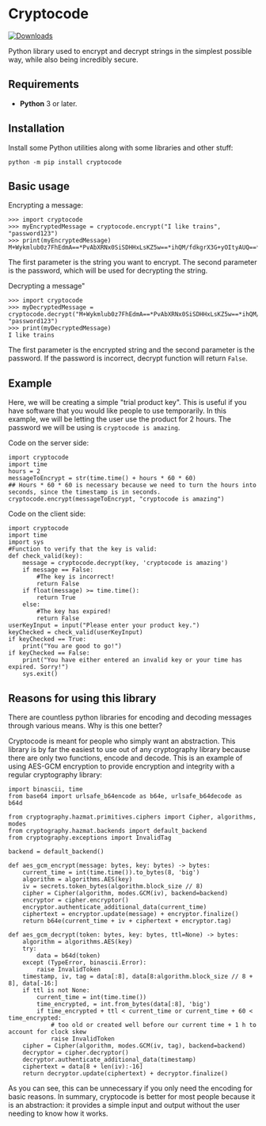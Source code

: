 # Cryptocode
[![Downloads](https://static.pepy.tech/badge/cryptocode)](https://pepy.tech/project/cryptocode)

Python library used to encrypt and decrypt strings in the simplest possible way, while also being incredibly secure.
## Requirements


- **Python** 3 or later.
  
## Installation

Install some Python utilities along with some libraries and other stuff:

~~~
python -m pip install cryptocode
~~~

## Basic usage
Encrypting a message:

~~~
>>> import cryptocode
>>> myEncryptedMessage = cryptocode.encrypt("I like trains", "password123")
>>> print(myEncryptedMessage)
M+Wykmlub0z7FhEdmA==*PvAbXRNx0SiSDHHxLsKZ5w==*ihQM/fdkgrX3G+yOItyAUQ==*QFNDmuUP1ysgo01/P2MNpg==
~~~

The first parameter is the string you want to encrypt. The second parameter is the password, which will be used for decrypting the string.

Decrypting a message"
~~~
>>> import cryptocode
>>> myDecryptedMessage = cryptocode.decrypt("M+Wykmlub0z7FhEdmA==*PvAbXRNx0SiSDHHxLsKZ5w==*ihQM/fdkgrX3G+yOItyAUQ==*QFNDmuUP1ysgo01/P2MNpg==", "password123")
>>> print(myDecryptedMessage)
I like trains
~~~
The first parameter is the encrypted string and the second parameter is the password. If the password is incorrect, decrypt function will return `False`.

## Example
Here, we will be creating a simple "trial product key". This is useful if you have software that you would like people to use temporarily.
In this example, we will be letting the user use the product for 2 hours. The password we will be using is ``cryptocode is amazing``.

Code on the server side:
~~~
import cryptocode
import time
hours = 2
messageToEncrypt = str(time.time() + hours * 60 * 60)
## Hours * 60 * 60 is necessary because we need to turn the hours into seconds, since the timestamp is in seconds.
cryptocode.encrypt(messageToEncrypt, "cryptocode is amazing")
~~~

Code on the client side:
~~~
import cryptocode
import time
import sys
#Function to verify that the key is valid:
def check_valid(key):
    message = cryptocode.decrypt(key, 'cryptocode is amazing')
    if message == False:
        #The key is incorrect!
        return False
    if float(message) >= time.time():
        return True
    else:
        #The key has expired!
        return False
userKeyInput = input("Please enter your product key.")
keyChecked = check_valid(userKeyInput)
if keyChecked == True:
    print("You are good to go!")
if keyChecked == False:
    print("You have either entered an invalid key or your time has expired. Sorry!")
    sys.exit()
~~~
  
## Reasons for using this library

There are countless python libraries for encoding and decoding messages through various means. Why is this one better?

Cryptocode is meant for people who simply want an abstraction. This library is by far the easiest to use out of any cryptography library because there are only two functions, encode and decode.
This is an example of using AES-GCM encryption to provide encryption and integrity with a regular cryptography library:
~~~
import binascii, time
from base64 import urlsafe_b64encode as b64e, urlsafe_b64decode as b64d

from cryptography.hazmat.primitives.ciphers import Cipher, algorithms, modes
from cryptography.hazmat.backends import default_backend
from cryptography.exceptions import InvalidTag

backend = default_backend()

def aes_gcm_encrypt(message: bytes, key: bytes) -> bytes:
    current_time = int(time.time()).to_bytes(8, 'big')
    algorithm = algorithms.AES(key)
    iv = secrets.token_bytes(algorithm.block_size // 8)
    cipher = Cipher(algorithm, modes.GCM(iv), backend=backend)
    encryptor = cipher.encryptor()
    encryptor.authenticate_additional_data(current_time)
    ciphertext = encryptor.update(message) + encryptor.finalize()        
    return b64e(current_time + iv + ciphertext + encryptor.tag)

def aes_gcm_decrypt(token: bytes, key: bytes, ttl=None) -> bytes:
    algorithm = algorithms.AES(key)
    try:
        data = b64d(token)
    except (TypeError, binascii.Error):
        raise InvalidToken
    timestamp, iv, tag = data[:8], data[8:algorithm.block_size // 8 + 8], data[-16:]
    if ttl is not None:
        current_time = int(time.time())
        time_encrypted, = int.from_bytes(data[:8], 'big')
        if time_encrypted + ttl < current_time or current_time + 60 < time_encrypted:
            # too old or created well before our current time + 1 h to account for clock skew
            raise InvalidToken
    cipher = Cipher(algorithm, modes.GCM(iv, tag), backend=backend)
    decryptor = cipher.decryptor()
    decryptor.authenticate_additional_data(timestamp)
    ciphertext = data[8 + len(iv):-16]
    return decryptor.update(ciphertext) + decryptor.finalize()
~~~

As you can see, this can be unnecessary if you only need the encoding for basic reasons. In summary, cryptocode is better for most people because it is an abstraction: it provides a simple input and output without the user needing to know how it works.
